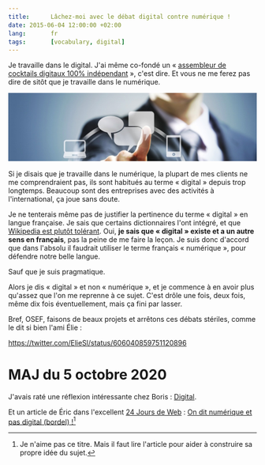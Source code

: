 ```yaml
---
title:      Lâchez-moi avec le débat digital contre numérique !
date: 2015-06-04 12:00:00 +02:00
lang:       fr
tags:       [vocabulary, digital]
---
```


Je travaille dans le digital. J'ai même co-fondé un « [assembleur de cocktails digitaux 100% indépendant](http://clever-age.com) », c'est dire. Et vous ne me ferez pas dire de sitôt que je travaille dans le numérique.

![](digital-vs-numerique.jpg)

Si je disais que je travaille dans le numérique, la plupart de mes clients ne me comprendraient pas, ils sont habitués au terme « digital » depuis trop longtemps. Beaucoup sont des entreprises avec des activités à l'international, ça joue sans doute.

Je ne tenterais même pas de justifier la pertinence du terme « digital » en langue française. Je sais que certains dictionnaires l'ont intégré, et que [Wikipedia est plutôt tolérant](http://fr.wikipedia.org/wiki/Num%C3%A9rique#.C2.AB_Num.C3.A9rique_.C2.BB_et_.C2.AB_digital_.C2.BB). Oui, **je sais que « digital » existe et a un autre sens en français**, pas la peine de me faire la leçon. Je suis donc d'accord que dans l'absolu il faudrait utiliser le terme français « numérique », pour défendre notre belle langue.

Sauf que je suis pragmatique.

Alors je dis « digital » et non « numérique », et je commence à en avoir plus qu'assez que l'on me reprenne à ce sujet. C'est drôle une fois, deux fois, même dix fois éventuellement, mais ça fini par lasser.

Bref, OSEF, faisons de beaux projets et arrêtons ces débats stériles, comme le dit si bien l'ami Élie :

https://twitter.com/ElieSl/status/606040859751120896

# MAJ du 5 octobre 2020

J'avais raté une réflexion intéressante chez Boris : [Digital](https://boris.schapira.dev/notes/2017-03-digital/).

Et un article de Éric dans l'excellent [24 Jours de Web](https://www.24joursdeweb.fr/) : [On dit numérique et pas digital (bordel) !](https://www.24joursdeweb.fr/2017/on-dit-numerique-et-pas-digital-bordel/)[^mouais]

[^mouais]: Je n'aime pas ce titre. Mais il faut lire l'article pour aider à construire sa propre idée du sujet.

